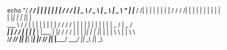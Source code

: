 
 
echo "/  ___/     /   | | |     | |     | |   / /     /   | |  _  \ /  _  \ |  _  \  |  _  \ " 
| |___     / /| | | |     | |     | |  / /     / /| | | | | | | | | | | |_| |  | |_| |  
\___  \   / / | | | |     | |     | | / /     / / | | | | | | | | | | |  _  /  |  _  /  
 ___| |  / /  | | | |___  | |___  | |/ /     / /  | | | |_| | | |_| | | | \ \  | | \ \  
/_____/ /_/   |_| |_____| |_____| |___/     /_/   |_| |_____/ \_____/ |_|  \_\ |_|  \_\ 

